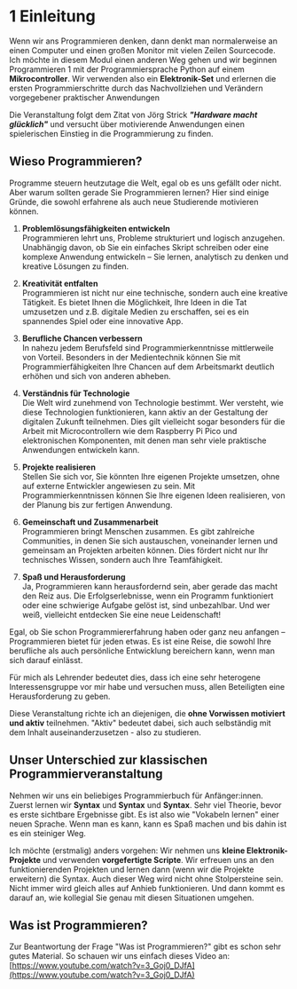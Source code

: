 # 1 Einleitung 

Wenn wir ans Programmieren denken, dann denkt man normalerweise an einen Computer und einen großen Monitor mit vielen Zeilen Sourcecode. Ich möchte in diesem Modul einen anderen Weg gehen und wir beginnen Programmieren 1 mit der Programmiersprache Python auf einem **Mikrocontroller**. Wir verwenden also ein **Elektronik-Set** und erlernen die ersten Programmierschritte durch das Nachvollziehen und Verändern vorgegebener praktischer Anwendungen

Die Veranstaltung folgt dem Zitat von Jörg Strick ***"Hardware macht glücklich"*** und versucht über motivierende Anwendungen einen spielerischen Einstieg in die Programmierung zu finden.


## Wieso Programmieren?

Programme steuern heutzutage die Welt, egal ob es uns gefällt oder nicht. Aber warum sollten gerade Sie Programmieren lernen? Hier sind einige Gründe, die sowohl erfahrene als auch neue Studierende motivieren können.

1. **Problemlösungsfähigkeiten entwickeln**<br>
    Programmieren lehrt uns, Probleme strukturiert und logisch anzugehen. Unabhängig davon, ob Sie ein einfaches Skript schreiben oder eine komplexe Anwendung entwickeln – Sie lernen, analytisch zu denken und kreative Lösungen zu finden.

2. **Kreativität entfalten**<br>
    Programmieren ist nicht nur eine technische, sondern auch eine kreative Tätigkeit. Es bietet Ihnen die Möglichkeit, Ihre Ideen in die Tat umzusetzen und z.B. digitale Medien zu erschaffen, sei es ein spannendes Spiel oder eine innovative App.

3. **Berufliche Chancen verbessern**<br>
    In nahezu jedem Berufsfeld sind Programmierkenntnisse mittlerweile von Vorteil. Besonders in der Medientechnik können Sie mit Programmierfähigkeiten Ihre Chancen auf dem Arbeitsmarkt deutlich erhöhen und sich von anderen abheben.

4. **Verständnis für Technologie**<br>
    Die Welt wird zunehmend von Technologie bestimmt. Wer versteht, wie diese Technologien funktionieren, kann aktiv an der Gestaltung der digitalen Zukunft teilnehmen. Dies gilt vielleicht sogar besonders für die Arbeit mit Microcontrollern wie dem Raspberry Pi Pico und elektronischen Komponenten, mit denen man sehr viele praktische Anwendungen entwickeln kann.

5. **Projekte realisieren**<br>
    Stellen Sie sich vor, Sie könnten Ihre eigenen Projekte umsetzen, ohne auf externe Entwickler angewiesen zu sein. Mit Programmierkenntnissen können Sie Ihre eigenen Ideen realisieren, von der Planung bis zur fertigen Anwendung.

6. **Gemeinschaft und Zusammenarbeit**<br>
    Programmieren bringt Menschen zusammen. Es gibt zahlreiche Communities, in denen Sie sich austauschen, voneinander lernen und gemeinsam an Projekten arbeiten können. Dies fördert nicht nur Ihr technisches Wissen, sondern auch Ihre Teamfähigkeit.

7. **Spaß und Herausforderung**<br>
    Ja, Programmieren kann herausfordernd sein, aber gerade das macht den Reiz aus. Die Erfolgserlebnisse, wenn ein Programm funktioniert oder eine schwierige Aufgabe gelöst ist, sind unbezahlbar. Und wer weiß, vielleicht entdecken Sie eine neue Leidenschaft!

Egal, ob Sie schon Programmiererfahrung haben oder ganz neu anfangen – Programmieren bietet für jeden etwas. Es ist eine Reise, die sowohl Ihre berufliche als auch persönliche Entwicklung bereichern kann, wenn man sich darauf einlässt.

Für mich als Lehrender bedeutet dies, dass ich eine sehr heterogene Interessensgruppe vor mir habe und versuchen muss, allen Beteiligten eine Herausforderung zu geben. 

Diese Veranstaltung richte ich an diejenigen, die **ohne Vorwissen motiviert und aktiv** teilnehmen. "Aktiv" bedeutet dabei, sich auch selbständig mit dem Inhalt auseinanderzusetzen - also zu studieren. 

## Unser Unterschied zur klassischen Programmierveranstaltung 

Nehmen wir uns ein beliebiges Programmierbuch für Anfänger:innen. Zuerst lernen wir **Syntax** und **Syntax** und **Syntax**. Sehr viel Theorie, bevor es erste sichtbare Ergebnisse gibt. Es ist also wie "Vokabeln lernen" einer neuen Sprache. Wenn man es kann, kann es Spaß machen und bis dahin ist es ein steiniger Weg.

Ich möchte (erstmalig) anders vorgehen: Wir nehmen uns **kleine Elektronik-Projekte** und verwenden **vorgefertigte Scripte**. Wir erfreuen uns an den funktionierenden Projekten und lernen dann (wenn wir die Projekte erweitern) die Syntax. Auch dieser Weg wird nicht ohne Stolpersteine sein. Nicht immer wird gleich alles auf Anhieb funktionieren. Und dann kommt es darauf an, wie kollegial Sie genau mit diesen Situationen umgehen. 

## Was ist Programmieren?

Zur Beantwortung der Frage "Was ist Programmieren?" gibt es schon sehr gutes Material. So schauen wir uns einfach dieses Video an: [https://www.youtube.com/watch?v=3_Goj0_DJfA](https://www.youtube.com/watch?v=3_Goj0_DJfA)